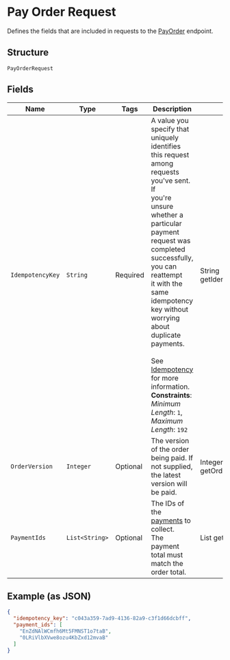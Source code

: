 
# Pay Order Request

Defines the fields that are included in requests to the
[PayOrder](#endpoint-payorder) endpoint.

## Structure

`PayOrderRequest`

## Fields

| Name | Type | Tags | Description | Getter |
|  --- | --- | --- | --- | --- |
| `IdempotencyKey` | `String` | Required | A value you specify that uniquely identifies this request among requests you've sent. If<br>you're unsure whether a particular payment request was completed successfully, you can reattempt<br>it with the same idempotency key without worrying about duplicate payments.<br><br>See [Idempotency](https://developer.squareup.com/docs/working-with-apis/idempotency) for more information.<br>**Constraints**: *Minimum Length*: `1`, *Maximum Length*: `192` | String getIdempotencyKey() |
| `OrderVersion` | `Integer` | Optional | The version of the order being paid. If not supplied, the latest version will be paid. | Integer getOrderVersion() |
| `PaymentIds` | `List<String>` | Optional | The IDs of the [payments](#type-payment) to collect.<br>The payment total must match the order total. | List<String> getPaymentIds() |

## Example (as JSON)

```json
{
  "idempotency_key": "c043a359-7ad9-4136-82a9-c3f1d66dcbff",
  "payment_ids": [
    "EnZdNAlWCmfh6Mt5FMNST1o7taB",
    "0LRiVlbXVwe8ozu4KbZxd12mvaB"
  ]
}
```

